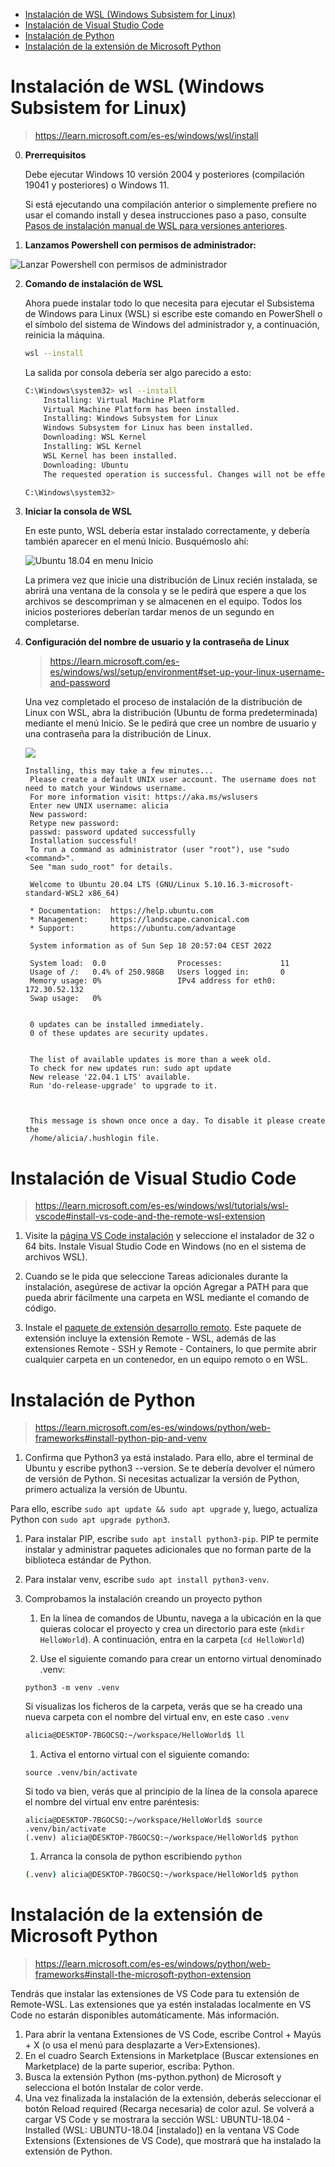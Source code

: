 - [Instalación de WSL (Windows Subsistem for Linux)](#instalación-de-wsl-windows-subsistem-for-linux)
- [Instalación de Visual Studio Code](#instalación-de-visual-studio-code)
- [Instalación de Python](#instalación-de-python)
- [Instalación de la extensión de Microsoft Python](#instalación-de-la-extensión-de-microsoft-python)


# Instalación de WSL (Windows Subsistem for Linux)

> https://learn.microsoft.com/es-es/windows/wsl/install

0. **Prerrequisitos**

   Debe ejecutar Windows 10 versión 2004 y posteriores (compilación 19041 y posteriores) o Windows 11.

   Si está ejecutando una compilación anterior o simplemente prefiere no usar el comando install y desea instrucciones paso a paso, consulte [Pasos de instalación manual de WSL para versiones anteriores](https://learn.microsoft.com/es-es/windows/wsl/install-manual).

1. **Lanzamos Powershell con permisos de administrador:**

![Lanzar Powershell con permisos de administrador](https://storage.googleapis.com/curso-eoi/launch-powershell.png)

2. **Comando de instalación de WSL**

    Ahora puede instalar todo lo que necesita para ejecutar el Subsistema de Windows para Linux (WSL) si escribe este comando en PowerShell o el símbolo del sistema de Windows del administrador y, a continuación, reinicia la máquina.

    ```bash
    wsl --install
    ```

    La salida por consola debería ser algo parecido a esto:

    ```bash
    C:\Windows\system32> wsl --install
        Installing: Virtual Machine Platform
        Virtual Machine Platform has been installed.
        Installing: Windows Subsystem for Linux
        Windows Subsystem for Linux has been installed.
        Downloading: WSL Kernel
        Installing: WSL Kernel
        WSL Kernel has been installed.
        Downloading: Ubuntu
        The requested operation is successful. Changes will not be effective until the system is rebooted.

    C:\Windows\system32>
    ```

3. **Iniciar la consola de WSL**

    En este punto, WSL debería estar instalado correctamente, y debería también aparecer en el menú Inicio. Busquémoslo ahí:

    ![Ubuntu 18.04 en menu Inicio](https://storage.googleapis.com/curso-eoi/ubuntu-menu-entry.png)

    La primera vez que inicie una distribución de Linux recién instalada, se abrirá una ventana de la consola y se le pedirá que espere a que los archivos se descompriman y se almacenen en el equipo. Todos los inicios posteriores deberían tardar menos de un segundo en completarse.

4. **Configuración del nombre de usuario y la contraseña de Linux**

    > https://learn.microsoft.com/es-es/windows/wsl/setup/environment#set-up-your-linux-username-and-password

   Una vez completado el proceso de instalación de la distribución de Linux con WSL, abra la distribución (Ubuntu de forma predeterminada) mediante el menú Inicio. Se le pedirá que cree un nombre de usuario y una contraseña para la distribución de Linux.

   ![](https://learn.microsoft.com/es-es/windows/wsl/media/ubuntuinstall.png)

   ```
   Installing, this may take a few minutes...
    Please create a default UNIX user account. The username does not need to match your Windows username.
    For more information visit: https://aka.ms/wslusers
    Enter new UNIX username: alicia
    New password:
    Retype new password:
    passwd: password updated successfully
    Installation successful!
    To run a command as administrator (user "root"), use "sudo <command>".
    See "man sudo_root" for details.

    Welcome to Ubuntu 20.04 LTS (GNU/Linux 5.10.16.3-microsoft-standard-WSL2 x86_64)

    * Documentation:  https://help.ubuntu.com
    * Management:     https://landscape.canonical.com
    * Support:        https://ubuntu.com/advantage

    System information as of Sun Sep 18 20:57:04 CEST 2022

    System load:  0.0                Processes:             11
    Usage of /:   0.4% of 250.98GB   Users logged in:       0
    Memory usage: 0%                 IPv4 address for eth0: 172.30.52.132
    Swap usage:   0%


    0 updates can be installed immediately.
    0 of these updates are security updates.


    The list of available updates is more than a week old.
    To check for new updates run: sudo apt update
    New release '22.04.1 LTS' available.
    Run 'do-release-upgrade' to upgrade to it.



    This message is shown once once a day. To disable it please create the
    /home/alicia/.hushlogin file.
    ```

# Instalación de Visual Studio Code

> https://learn.microsoft.com/es-es/windows/wsl/tutorials/wsl-vscode#install-vs-code-and-the-remote-wsl-extension

1. Visite la [página VS Code instalación](https://code.visualstudio.com/download) y seleccione el instalador de 32 o 64 bits. Instale Visual Studio Code en Windows (no en el sistema de archivos WSL).

2. Cuando se le pida que seleccione Tareas adicionales durante la instalación, asegúrese de activar la opción Agregar a PATH para que pueda abrir fácilmente una carpeta en WSL mediante el comando de código.

3. Instale el [paquete de extensión desarrollo remoto](https://marketplace.visualstudio.com/items?itemName=ms-vscode-remote.vscode-remote-extensionpack). Este paquete de extensión incluye la extensión Remote - WSL, además de las extensiones Remote - SSH y Remote - Containers, lo que permite abrir cualquier carpeta en un contenedor, en un equipo remoto o en WSL.

# Instalación de Python

> https://learn.microsoft.com/es-es/windows/python/web-frameworks#install-python-pip-and-venv

1. Confirma que Python3 ya está instalado. Para ello, abre el terminal de Ubuntu y escribe python3 --version. Se te debería devolver el número de versión de Python. Si necesitas actualizar la versión de Python, primero actualiza la versión de Ubuntu. 

Para ello, escribe `sudo apt update && sudo apt upgrade` y, luego, actualiza Python con `sudo apt upgrade python3`.

1. Para instalar PIP, escribe `sudo apt install python3-pip`. PIP te permite instalar y administrar paquetes adicionales que no forman parte de la biblioteca estándar de Python.

2. Para instalar venv, escribe `sudo apt install python3-venv`.

3. Comprobamos la instalación creando un proyecto python
    
    1. En la línea de comandos de Ubuntu, navega a la ubicación en la que quieras colocar el proyecto y crea un directorio para este (`mkdir HelloWorld`). A continuación, entra en la carpeta (`cd HelloWorld`)
    
    2. Use el siguiente comando para crear un entorno virtual denominado .venv: 
    ```
    python3 -m venv .venv
    ```

    Si visualizas los ficheros de la carpeta, verás que se ha creado una nueva carpeta con el nombre del virtual env, en este caso `.venv`

    ```bash
    alicia@DESKTOP-7BGOCSQ:~/workspace/HelloWorld$ ll                                                                       total 12                                                                                                                drwxr-xr-x 3 alicia alicia 4096 Sep 18 22:06 ./                                                                         drwxr-xr-x 3 alicia alicia 4096 Sep 18 22:06 ../                                                                        drwxr-xr-x 6 alicia alicia 4096 Sep 18 22:06 .venv/
    ```

    1. Activa el entorno virtual con el siguiente comando:
    
    ```
    source .venv/bin/activate
    ```
    
    Si todo va bien, verás que al principio de la línea de la consola aparece el nombre del virtual env entre paréntesis:

    ```
    alicia@DESKTOP-7BGOCSQ:~/workspace/HelloWorld$ source .venv/bin/activate                                                (.venv) alicia@DESKTOP-7BGOCSQ:~/workspace/HelloWorld$ python            
    ```

    1. Arranca la consola de python escribiendo `python`

    ```bash
    (.venv) alicia@DESKTOP-7BGOCSQ:~/workspace/HelloWorld$ python                                                           Python 3.8.10 (default, Jun 22 2022, 20:18:18)                                                                          [GCC 9.4.0] on linux                                                                                                    Type "help", "copyright", "credits" or "license" for more information.                                                  >>>            
    ```

# Instalación de la extensión de Microsoft Python
> https://learn.microsoft.com/es-es/windows/python/web-frameworks#install-the-microsoft-python-extension

Tendrás que instalar las extensiones de VS Code para tu extensión de Remote-WSL. Las extensiones que ya estén instaladas localmente en VS Code no estarán disponibles automáticamente. Más información.

1. Para abrir la ventana Extensiones de VS Code, escribe Control + Mayús + X (o usa el menú para desplazarte a Ver>Extensiones).
2. En el cuadro Search Extensions in Marketplace (Buscar extensiones en Marketplace) de la parte superior, escriba: Python.
3. Busca la extensión Python (ms-python.python) de Microsoft y selecciona el botón Instalar de color verde.
4. Una vez finalizada la instalación de la extensión, deberás seleccionar el botón Reload required (Recarga necesaria) de color azul. Se volverá a cargar VS Code y se mostrara la sección WSL: UBUNTU-18.04 - Installed (WSL: UBUNTU-18.04 [instalado]) en la ventana VS Code Extensions (Extensiones de VS Code), que mostrará que ha instalado la extensión de Python.
